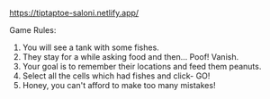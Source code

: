 https://tiptaptoe-saloni.netlify.app/

Game Rules:
1. You will see a tank with some fishes.
2. They stay for a while asking food and then... Poof! Vanish.
3. Your goal is to remember their locations and feed them peanuts.
4. Select all the cells which had fishes and click- GO!
5. Honey, you can't afford to make too many mistakes!
